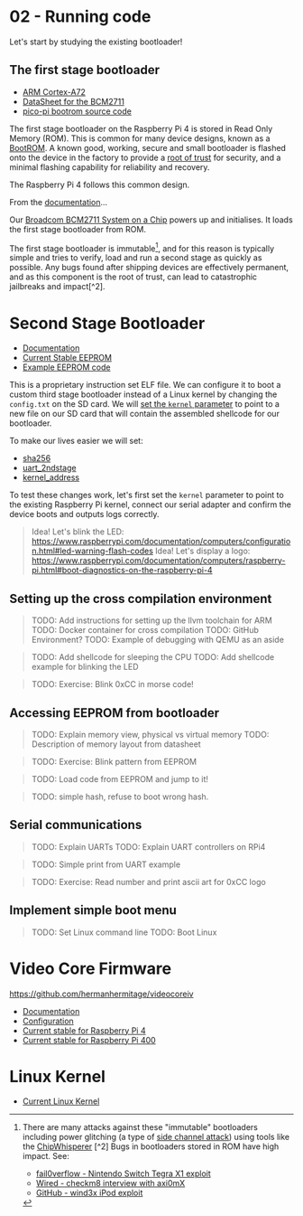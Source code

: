 # 02 - Running code

Let's start by studying the existing bootloader!

## The first stage bootloader

- [ARM Cortex-A72](https://en.wikipedia.org/wiki/ARM_Cortex-A72)
- [DataSheet for the BCM2711](https://datasheets.raspberrypi.com/bcm2711/bcm2711-peripherals.pdf)
- [pico-pi bootrom source code](https://github.com/raspberrypi/pico-bootrom)

The first stage bootloader on the Raspberry Pi 4
is stored in Read Only Memory (ROM). This is common
for many device designs, known as a [BootROM](https://en.wikipedia.org/wiki/Boot_ROM).
A known good, working, secure and small bootloader is
flashed onto the device in the
factory to provide a [root of trust](https://en.wikipedia.org/wiki/Trust_anchor)
for security, and a minimal flashing capability for reliability and
recovery.

The Raspberry Pi 4 follows this common design.

From the [documentation](https://www.raspberrypi.com/documentation/computers/raspberry-pi.html#first-stage-bootloader)...

Our [Broadcom BCM2711 System on a Chip](https://github.com/raspberrypi/documentation/blob/develop/documentation/asciidoc/computers/processors/bcm2711.adoc)
powers up and initialises. It loads the first stage bootloader from
ROM.

The first stage bootloader is immutable[^1], and for this reason
is typically simple and tries to verify, load and run a second stage
as quickly as possible. Any bugs found after shipping devices are
effectively permanent, and as this component is the root of trust,
can lead to catastrophic jailbreaks and impact[^2].


# Second Stage Bootloader

- [Documentation](https://www.raspberrypi.com/documentation/computers/raspberry-pi.html#raspberry-pi-4-boot-eeprom)
- [Current Stable EEPROM](https://github.com/raspberrypi/rpi-eeprom/blob/master/firmware/stable/recovery.bin)
- [Example EEPROM code](https://github.com/raspberrypi/usbboot/)

This is a proprietary instruction set ELF file. We can configure it to boot a custom third stage bootloader instead of a Linux
kernel by changing the `config.txt` on the SD card. We will [set the `kernel` parameter](https://www.raspberrypi.com/documentation/computers/config_txt.html#kernel)
to point to a new file on our SD card that will contain the assembled shellcode for our bootloader.

To make our lives easier we will set:
- [sha256](https://www.raspberrypi.com/documentation/computers/config_txt.html#sha256)
- [uart\_2ndstage](https://www.raspberrypi.com/documentation/computers/config_txt.html#uart_2ndstage)
- [kernel\_address](https://www.raspberrypi.com/documentation/computers/config_txt.html#kernel_address)

To test these changes work, let's first set the `kernel` parameter to point to the existing Raspberry Pi kernel, connect our
serial adapter and confirm the device boots and outputs logs correctly.

> Idea! Let's blink the LED: https://www.raspberrypi.com/documentation/computers/configuration.html#led-warning-flash-codes
> Idea! Let's display a logo: https://www.raspberrypi.com/documentation/computers/raspberry-pi.html#boot-diagnostics-on-the-raspberry-pi-4

## Setting up the cross compilation environment

> TODO: Add instructions for setting up the llvm toolchain for ARM
> TODO: Docker container for cross compilation
> TODO: GitHub Environment?
> TODO: Example of debugging with QEMU as an aside

> TODO: Add shellcode for sleeping the CPU
> TODO: Add shellcode example for blinking the LED

> TODO: Exercise: Blink 0xCC in morse code!

## Accessing EEPROM from bootloader

> TODO: Explain memory view, physical vs virtual memory
> TODO: Description of memory layout from datasheet

> TODO: Exercise: Blink pattern from EEPROM

> TODO: Load code from EEPROM and jump to it!

> TODO: simple hash, refuse to boot wrong hash.

## Serial communications

> TODO: Explain UARTs
> TODO: Explain UART controllers on RPi4

> TODO: Simple print from UART example

> TODO: Exercise: Read number and print ascii art for 0xCC logo

## Implement simple boot menu

> TODO: Set Linux command line
> TODO: Boot Linux

# Video Core Firmware

https://github.com/hermanhermitage/videocoreiv

- [Documentation](https://www.raspberrypi.com/documentation/computers/configuration.html#start-elf-start_x-elf-start_db-elf-start_cd-elf-start4-elf-start4x-elf-start4db-elf-start4cd-elf)
- [Configuration](https://www.raspberrypi.com/documentation/computers/config_txt.html#boot-options)
- [Current stable for Raspberry Pi 4](https://github.com/raspberrypi/firmware/blob/master/boot/start4.elf)
- [Current stable for Raspberry Pi 400](https://github.com/raspberrypi/firmware/blob/master/boot/start4x.elf)

# Linux Kernel
- [Current Linux Kernel](https://github.com/raspberrypi/firmware/blob/master/boot/kernel8.img)

[^1]: There are many attacks against these "immutable" bootloaders
      including power glitching (a type of [side channel attack](https://en.wikipedia.org/wiki/Side-channel_attack))
      using tools like the [ChipWhisperer](https://wiki.newae.com/Main_Page)
[^2] Bugs in bootloaders stored in ROM have high impact. See:
     - [fail0verflow - Nintendo Switch Tegra X1 exploit](https://fail0verflow.com/blog/2018/shofel2/)
     - [Wired - checkm8 interview with axi0mX](https://arstechnica.com/information-technology/2019/09/developer-of-checkm8-explains-why-idevice-jailbreak-exploit-is-a-game-changer/) 
     - [GitHub - wind3x iPod exploit](https://github.com/freemyipod/wInd3x)

